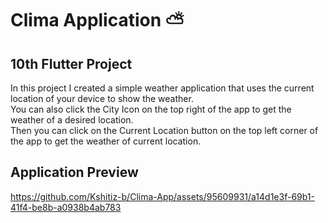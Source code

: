 # Clima Application ⛅

## 10th Flutter Project
In this project I created a simple weather application that uses the current location of your device to show the weather.<br>
You can also click the City Icon on the top right of the app to get the weather of a desired location.<br>
Then you can click on the Current Location button on the top left corner of the app to get the weather of current location.<br>

## Application Preview


https://github.com/Kshitiz-b/Clima-App/assets/95609931/a14d1e3f-69b1-41f4-be8b-a0938b4ab783

